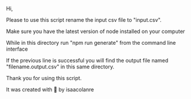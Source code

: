 Hi,

Please to use this script rename the input csv file to "input.csv".

Make sure you have the latest version of node installed on your computer

While in this directory run "npm run generate" from the command line interface

If the previous line is successful you will find the output file named "filename.output.csv" in this same directory.

Thank you for using this script.

It was created with 🤍 by isaacolanre
